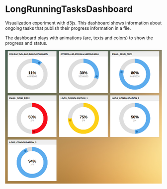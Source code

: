 LongRunningTasksDashboard
=========================

Visualization experiment with d3js. This dashboard shows information about ongoing tasks that publish their progress information in a file.

The dashboard plays with animations (arc, texts and colors) to show the progress and status.

![Alt text](/screenshots/all-gauges.jpg "Main dashboard")
